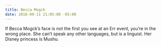 ```yaml
---
title: Becca Mogck
date: 2016-09-11 21:05:00 -05:00
---
```


If Becca Mogck’s face is not the first you see at an Err event, you’re in the wrong place. She can’t speak any other languages, but is a linguist. Her Disney princess is Mushu.